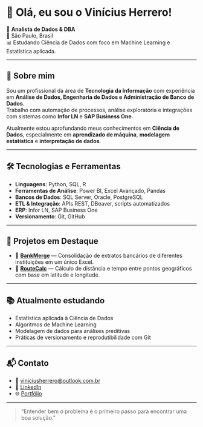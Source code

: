 # 👋 Olá, eu sou o Vinícius Herrero!

🎯 **Analista de Dados & DBA**  
📍 São Paulo, Brasil  
📊 Estudando Ciência de Dados com foco em Machine Learning e Estatística aplicada.

---

## 🧠 Sobre mim

Sou um profissional da área de **Tecnologia da Informação** com experiência em **Análise de Dados, Engenharia de Dados e Administração de Banco de Dados**.  
Trabalho com automação de processos, análise exploratória e integrações com sistemas como **Infor LN** e **SAP Business One**.

Atualmente estou aprofundando meus conhecimentos em **Ciência de Dados**, especialmente em **aprendizado de máquina**, **modelagem estatística** e **interpretação de dados**.

---

## 🛠️ Tecnologias e Ferramentas

- **Linguagens**: Python, SQL, R  
- **Ferramentas de Análise**: Power BI, Excel Avançado, Pandas  
- **Bancos de Dados**: SQL Server, Oracle, PostgreSQL  
- **ETL & Integração**: APIs REST, DBeaver, scripts automatizados  
- **ERP**: Infor LN, SAP Business One  
- **Versionamento**: Git, GitHub

---

## 🚀 Projetos em Destaque

- 📌 **[BankMerge](https://github.com/Vinicius-Herrero/BankMerge)** — Consolidação de extratos bancários de diferentes instituições em um único Excel.
- 📌 **[RouteCalc](https://github.com/Vinicius-Herrero/RouteCalc)** — Cálculo de distância e tempo entre pontos geográficos com base em latitude e longitude.

---

## 📚 Atualmente estudando

- Estatística aplicada à Ciência de Dados  
- Algoritmos de Machine Learning  
- Modelagem de dados para análises preditivas  
- Práticas de versionamento e reprodutibilidade com Git

---

## 📬 Contato

- 📧 viniciusherrero@outlook.com.br
- 💼 [LinkedIn](https://www.linkedin.com/in/vinicius-herrero/)  
- 🌐 [Portfólio](https://vinicius-herrero.github.io/Portifolio/Projetos/Vin%C3%ADcius%20Herrero.html#)

---

> “Entender bem o problema é o primeiro passo para encontrar uma boa solução.”  
